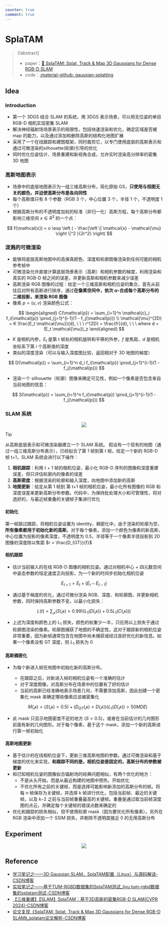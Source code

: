 ```yaml
---
counter: true
comment: true
---
```


# SplaTAM

> [!abstract]
> - paper：[:book: SplaTAM: Splat, Track & Map 3D Gaussians for Dense RGB-D SLAM](https://arxiv.org/pdf/2312.02126)
> - code：[:material-github: gaussian-splatting](https://github.com/spla-tam/SplaTAM?tab=readme-ov-file)

## Idea

### Introduction

- 第一个 3DGS 结合 SLAM 的系统，用 3DGS 表示场景，可以用无位姿的单目 RGB-D 相机实现密集 SLAM
- 解决神经辐射场场景表示的局限性，包括快速渲染和优化，确定区域是否被 map 的能力，以及通过添加和删除高斯的结构化地图扩展
- 采用了一个在线跟踪和建图框架，同时裁剪它，以专门使用底层的高斯表示和通过可微渲染的silhouette(轮廓)引导的优化
- 同时优化位姿估计、场景重建和新视角合成，允许实时渲染高分辨率的密集 3D 地图

### 高斯地图表示

- 场景中的底层地图表示为一组三维高斯分布，简化原始 GS，**只使用与视图无关的颜色，并迫使高斯分布是各向同性**
- 每个高斯值只有 8 个参数（RGB 3 个，中心位置 3 个，半径 1 个，不透明度 1 个）
- 根据高斯分布的不透明度加权的标准（非归一化）高斯方程，每个高斯分布都影响三维空间 $x \in R^3$ 的一个点：

$$
f(\mathcal{x}) = o \exp \left ( - \frac{\left \| \mathcal{x} - \mathcal{\mu} \right \|^2 }{2r^2} \right)
$$

### 泼溅的可微渲染

- 能够将底层高斯地图中的高保真颜色、深度和轮廓图像渲染到任何可能的相机参考帧中
- 可微渲染允许直接计算底层场景表示（高斯）和相机参数的梯度，利用渲染和真实的 RGB-D 帧之间的误差，并更新高斯和相机参数来减少误差
- 高斯渲染 RGB 图像的过程：给定一个三维高斯和相机位姿的集合，首先从前往后对所有高斯进行排序，通过**在像素空间中，依次 $\alpha$-合成每个高斯分布的二维投影，来渲染 RGB 图像**
- 像素 $p=(u,v)$ 渲染颜色公式：

$$
\begin{aligned}
C(\mathcal{p}) = \sum_{i=1}^n \mathcal{c}_i f_i(\mathcal{p}) \prod_{j=1}^{i-1}(1 - f_j(\mathcal{p})) \\
\mathcal{\mu}^{2D} = K \frac{E_t \mathcal{\mu}}{d}, \ \ \ r^{2D} = \frac{fr}{d}, \ \ \ where d = (E_t \mathcal{\mu})_z
\end{aligned}
$$

- $K$ 是相机内参，$E_t$ 是第 $t$ 帧处的相机旋转和平移的外参，$f$ 是焦距，$d$ 是相机坐标系下第 $i$ 个高斯值的深度
- 类似的深度渲染（可以与输入深度图比较，返回相对于 3D 地图的梯度）

$$
D(\mathcal{p}) = \sum_{i=1}^n d_i f_i(\mathcal{p}) \prod_{j=1}^{i-1}(1 - f_j(\mathcal{p}))
$$

- 渲染一个 silhouette（轮廓）图像来确定可见性，例如一个像素是否包含来自当前地图的信息：

$$
S(\mathcal{p}) = \sum_{i=1}^n f_i(\mathcal{p}) \prod_{j=1}^{i-1}(1 - f_j(\mathcal{p}))
$$


### SLAM 系统

<center>
<img src="https://cdn.jsdelivr.net/gh/jujimeizuo/note@gh-pages/assets/images/cv/slam/SplaTAM-2.jpg">
</center>


> [!tip]
> 从高斯底层表示和可微渲染器建立一个 SLAM 系统。
> 假设有一个现有的地图（通过一组三维高斯分布表示），已经拟合了第 1 帧到第 t 帧。给定一个新的 RGB-D 帧 t+1，SLAM 系统会进行以下操作：
> 
> 1. **相机跟踪**：利用 t + 1 帧的相机位姿，最小化 RGB-D 序列的图像和深度重建误差，但只评估轮廓内的像素的误差
> 2. **高斯密度**：根据渲染的轮廓和输入深度，向地图中添加新的高斯
> 3. **地图更新**：给定从第 1 帧到 第 t+1 帧的相机位姿，最小化所有图像的 RGB 和深度误差来更新高斯分布参数。代码中，为保持批处理大小和可管理性，将对选好的，与最近帧重叠的关键帧子集进行优化

#### 初始化

第一帧跳过跟踪，将相机位姿设置为 identity，稠密化中，由于渲染的轮廓为空，**所有像素都用于初始化新的高斯**。对于每个像素，添加一个颜色为像素的新高斯，中心位置为投影的像素深度，不透明度为 0.5，半径等于一个像素半径投影到 2D 图像的深度除以焦距 $r = \frac{D_{GT}}{f}$

#### 相机跟踪

- 估计当前输入的在线 RGB-D 图像的相机位姿。通过对相机中心 + 四元数空间中姿态参数的恒定速度正向投影，为一个新的时间步初始化相机位姿

$$
E_{t+1}=E_t + (E_t - E_{t-1})
$$

- 通过基于梯度的优化，通过可微分渲染 RGB、深度、和轮廓图，并更新相机参数，同时保持高斯参数不变，以最小化损失：

$$
L(t) = \sum_\mathcal{p} (S(\mathcal{p}) > 0.99)(L_1(D(\mathcal{p}))+0.5L_1(C(\mathcal{p})))
$$

- 上述为深度和颜色上的 $L_1$ 损失，颜色的权重少一半，只应用以上损失于通过轮廓图渲染的像素。轮廓图捕获了地图的不确定性。这对于跟踪新的相机位姿非常重要，因为新帧通常包含在地图中尚未捕获或经过良好优化的新信息。如果一个像素没有 GT 深度，则 $L_1$ 损失为 0

#### 高斯稠密化

- 为每个新进入帧在地图中初始化新的高斯分布。
	- 在跟踪之后，对新进入帧的相机位姿有一个准确的估计
	- 对于深度图像，对高斯分布在场景中的位置有了好的估计
	- 当前的高斯已经准确地表示场景几何，不需要添加高斯，因此创建一个密集化 mask 来确定哪些像素应该被密集化

	$$
	M(\mathcal{p}) = (S(\mathcal{p})<0.5) + (D_{GT}(\mathcal{p})<D(\mathcal{p}))(L_1(D(\mathcal{p}))>50 MDE)
	$$

- 此 mask 只显示地图密度不足的地方 ($S < 0.5$)，或者在当前估计的几何图形前面有新的几何图形。对于每个像素，基于这个 mask，添加一个新的高斯进行第一帧初始化


#### 高斯地图更新

- 基于估计的在线相机位姿下，更新三维高斯地图的参数。通过可微渲染和基于梯度的优化来实现，**和跟踪不同的是，相机位姿是固定的，高斯分布的参数被更新**
- 和已知相机位姿的图像拟合辐射场的经典问题相似，有两个优化的地方：
	- 不是从头开始，而是从最近构建的地图中预热，开始优化
	- 不优化所有之前的关键帧，而是选择可能影响新添加的高斯分布的帧。将每 n 帧保存为关键帧，并选择 k 帧进行优化，包括当前帧、最近的关键帧，以及 k−2 之前与当前帧重叠最高的关键帧。重叠是通过取当前帧深度图的点云，并确定每个关键帧的错误点数来确定的
- 优化和跟踪的损失相似，但不使用轮廓 mask（因为要优化所有像素）。另外在 RGB 渲染中添加一个 SSIM 损失，并剔除不透明度接近 0 的无用高斯分布


## Experiment

<center>
<img src="https://cdn.jsdelivr.net/gh/jujimeizuo/note@gh-pages/assets/images/cv/slam/SplaTAM-1.png">
</center>

## Reference

- [学习笔记之——3D Gaussian SLAM，SplaTAM配置（Linux）与源码解读-CSDN博客](https://blog.csdn.net/gwplovekimi/article/details/135647242)
- [实验笔记之——基于TUM-RGBD数据集的SplaTAM测试\_jiyu tum-rgbd数据集的splatam测试-CSDN博客](https://blog.csdn.net/gwplovekimi/article/details/135671402)
- [【三维重建】【SLAM】SplaTAM：基于3D高斯的密集RGB-D SLAM(CVPR 2024)-CSDN博客](https://blog.csdn.net/qq_45752541/article/details/136349064)
- [论文复现《SplaTAM: Splat, Track & Map 3D Gaussians for Dense RGB-D SLAM》\_splatam论文解析-CSDN博客](https://blog.csdn.net/weixin_65688914/article/details/137918527?depth_1-utm_source=distribute.pc_relevant.none-task-blog-2~default~BlogCommendFromBaidu~Rate-7-137918527-blog-136349064.235%5Ev43%5Epc_blog_bottom_relevance_base7)